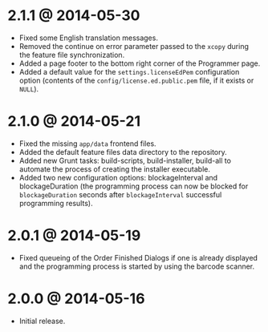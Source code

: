 2.1.1 @ 2014-05-30
==================

  * Fixed some English translation messages.
  * Removed the continue on error parameter passed to the `xcopy` during
    the feature file synchronization.
  * Added a page footer to the bottom right corner of the Programmer page.
  * Added a default value for the `settings.licenseEdPem` configuration option
    (contents of the `config/license.ed.public.pem` file, if it exists or `NULL`).

2.1.0 @ 2014-05-21
==================

  * Fixed the missing `app/data` frontend files.
  * Added the default feature files data directory to the repository.
  * Added new Grunt tasks: build-scripts, build-installer, build-all
    to automate the process of creating the installer executable.
  * Added two new configuration options: blockageInterval and blockageDuration
    (the programming process can now be blocked for `blockageDuration` seconds
    after `blockageInterval` successful programming results).

2.0.1 @ 2014-05-19
==================

  * Fixed queueing of the Order Finished Dialogs if one is already displayed
    and the programming process is started by using the barcode scanner.

2.0.0 @ 2014-05-16
==================

  * Initial release.
